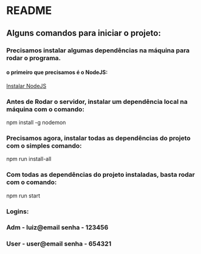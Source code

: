 # README

## Alguns comandos para iniciar o projeto:

### Precisamos instalar algumas dependências na máquina para rodar o programa.
#### o primeiro que precisamos é o NodeJS:
[Instalar NodeJS](https://nodejs.org/en/download/)

### Antes de Rodar o servidor, instalar um dependência local na máquina com o comando:
npm install -g nodemon


### Precisamos agora, instalar todas as dependências do projeto com o simples comando:
npm run install-all

### Com todas as dependências do projeto instaladas, basta rodar com o comando: 
npm run start

### Logins:
### Adm - luiz@email      senha - 123456
### User - user@email     senha - 654321